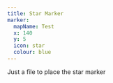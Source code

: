 ```yaml
---
title: Star Marker
marker:
  mapName: Test
  x: 140
  y: 5
  icon: star
  colour: blue
---
```


Just a file to place the star marker
